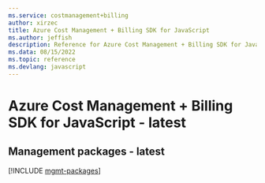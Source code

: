 ```yaml
---
ms.service: costmanagement+billing
author: xirzec
title: Azure Cost Management + Billing SDK for JavaScript
ms.author: jeffish
description: Reference for Azure Cost Management + Billing SDK for JavaScript
ms.data: 08/15/2022
ms.topic: reference
ms.devlang: javascript
---
```

# Azure Cost Management + Billing SDK for JavaScript - latest

## Management packages - latest
[!INCLUDE [mgmt-packages](cost-management-+-billing-mgmt-index.md)]